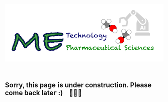 ![](https://github.com/ThanetPi/biography/blob/main/images/cv-header.png)

&nbsp;

## Sorry, this page is under construction. Please come back later :) &nbsp;&nbsp; 🚨🚧🚨
